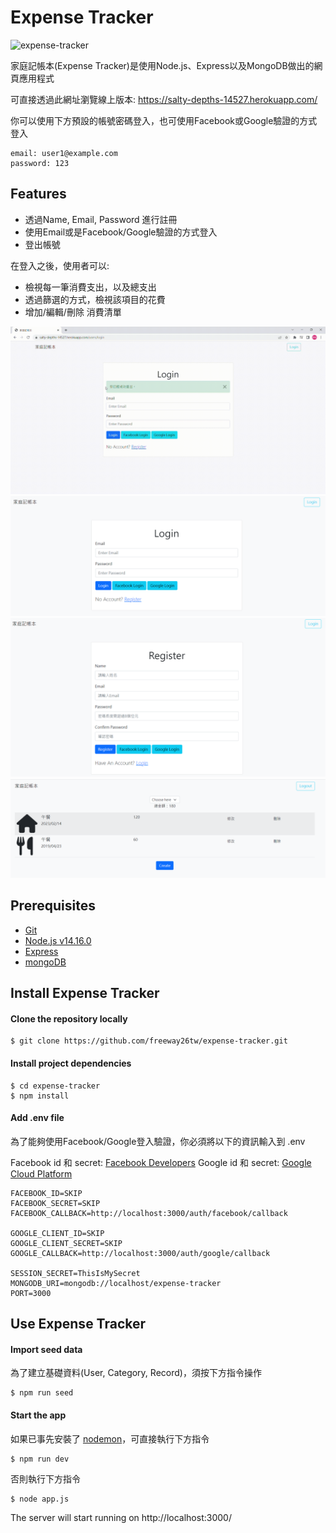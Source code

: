 # Expense Tracker

![expense-tracker](/public/photos/expense-tracker.gif)

家庭記帳本(Expense Tracker)是使用Node.js、Express以及MongoDB做出的網頁應用程式

可直接透過此網址瀏覽線上版本: https://salty-depths-14527.herokuapp.com/

你可以使用下方預設的帳號密碼登入，也可使用Facebook或Google驗證的方式登入

```
email: user1@example.com
password: 123
```

## Features

- 透過Name, Email, Password 進行註冊
- 使用Email或是Facebook/Google驗證的方式登入
- 登出帳號

在登入之後，使用者可以:

- 檢視每一筆消費支出，以及總支出
- 透過篩選的方式，檢視該項目的花費
- 增加/編輯/刪除 消費清單

![RWD](/public/photos/expense-tracker-RWD.gif)
![Login page](/public/photos/login.png)
![Register page](/public/photos/register.png)
![Expense page](/public/photos/expense.png)

## Prerequisites

- [Git](https://git-scm.com/downloads)
- [Node.js v14.16.0](https://nodejs.org/en/)
- [Express](https://expressjs.com/)
- [mongoDB](https://www.mongodb.com/)

## Install Expense Tracker

#### Clone the repository locally

```
$ git clone https://github.com/freeway26tw/expense-tracker.git
```

#### Install project dependencies

```
$ cd expense-tracker
$ npm install
```

#### Add .env file

為了能夠使用Facebook/Google登入驗證，你必須將以下的資訊輸入到 .env

Facebook id 和 secret: [Facebook Developers](https://developers.facebook.com/)
Google id 和 secret: [Google Cloud Platform](https://console.cloud.google.com/?hl=zh-TW)

```
FACEBOOK_ID=SKIP
FACEBOOK_SECRET=SKIP
FACEBOOK_CALLBACK=http://localhost:3000/auth/facebook/callback

GOOGLE_CLIENT_ID=SKIP
GOOGLE_CLIENT_SECRET=SKIP
GOOGLE_CALLBACK=http://localhost:3000/auth/google/callback

SESSION_SECRET=ThisIsMySecret
MONGODB_URI=mongodb://localhost/expense-tracker
PORT=3000
```

## Use Expense Tracker

#### Import seed data

為了建立基礎資料(User, Category, Record)，須按下方指令操作

```
$ npm run seed
```

#### Start the app

如果已事先安裝了 [nodemon](https://www.npmjs.com/package/nodemon)，可直接執行下方指令
```
$ npm run dev
```

否則執行下方指令

```
$ node app.js
```

The server will start running on http://localhost:3000/